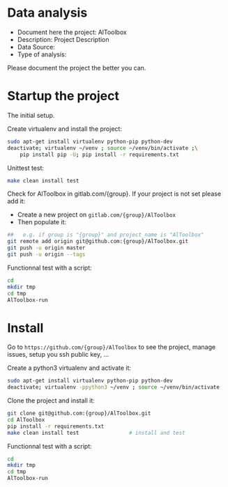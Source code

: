 # Data analysis
- Document here the project: AlToolbox
- Description: Project Description
- Data Source:
- Type of analysis:

Please document the project the better you can.

# Startup the project

The initial setup.

Create virtualenv and install the project:
```bash
sudo apt-get install virtualenv python-pip python-dev
deactivate; virtualenv ~/venv ; source ~/venv/bin/activate ;\
    pip install pip -U; pip install -r requirements.txt
```

Unittest test:
```bash
make clean install test
```

Check for AlToolbox in gitlab.com/{group}.
If your project is not set please add it:

- Create a new project on `gitlab.com/{group}/AlToolbox`
- Then populate it:

```bash
##   e.g. if group is "{group}" and project_name is "AlToolbox"
git remote add origin git@github.com:{group}/AlToolbox.git
git push -u origin master
git push -u origin --tags
```

Functionnal test with a script:

```bash
cd
mkdir tmp
cd tmp
AlToolbox-run
```

# Install

Go to `https://github.com/{group}/AlToolbox` to see the project, manage issues,
setup you ssh public key, ...

Create a python3 virtualenv and activate it:

```bash
sudo apt-get install virtualenv python-pip python-dev
deactivate; virtualenv -ppython3 ~/venv ; source ~/venv/bin/activate
```

Clone the project and install it:

```bash
git clone git@github.com:{group}/AlToolbox.git
cd AlToolbox
pip install -r requirements.txt
make clean install test                # install and test
```
Functionnal test with a script:

```bash
cd
mkdir tmp
cd tmp
AlToolbox-run
```

